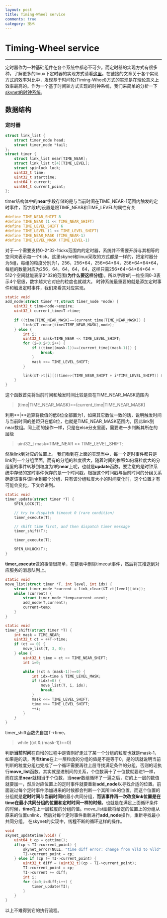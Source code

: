 ```yaml
---
layout: post
title: Timing-Wheel service
comments: true
category: 技术
---
```



# Timing-Wheel service #
---
定时器作为一种基础组件在各个系统中都必不可少。而定时器的实现方式有很多种，了解更多的linux下定时器的实现方式请看[这里](https://www.ibm.com/developerworks/cn/linux/l-cn-timers/#icomments)。在链接的文章关于各个实现方式的效率对比中，发现基于时间轮(Timing-Wheel)方式的实现是在理论意义上效率最高的。作为一个基于时间轮方式实现的时钟系统，我们来简单的分析一下[skynet的时钟系统](https://github.com/cloudwu/skynet/blob/master/skynet-src/skynet_timer.c)。
## 数据结构 ##
### 定时器 ###
```c
struct link_list {
	struct timer_node head;
	struct timer_node *tail;
};
struct timer {
	struct link_list near[TIME_NEAR];
	struct link_list t[4][TIME_LEVEL];
	struct spinlock lock;
	uint32_t time;
	uint32_t starttime;
	uint64_t current;
	uint64_t current_point;
};
```
timer结构体中的**near**字段存储的是与当前时间在TIME_NEAR-1范围内触发的定时事件，而字段**t**的设置是跟TIME_NEAR和TIME_LEVEL的属性有关
```c
#define TIME_NEAR_SHIFT 8
#define TIME_NEAR (1 << TIME_NEAR_SHIFT)
#define TIME_LEVEL_SHIFT 6
#define TIME_LEVEL (1 << TIME_LEVEL_SHIFT)
#define TIME_NEAR_MASK (TIME_NEAR-1)
#define TIME_LEVEL_MASK (TIME_LEVEL-1)
```
对于一个需要支持0-2^32-1ticks范围内的定时器，系统并不需要开辟与其相等的空间来表示每一个tick。这里skynet和linux采取的方式都是一样的，把定时器分为5组，每组的粒度分别为1，256，256\*64，256\*64\*64，256\*64\*64\*64，每组的数量对应为256，64，64，64，64，这样只需256+64+64+64+64 = 512个空间就能表示2^32的范围(**为什么要这样分组**)。所以字段**t**的一维空间0-3表示4个层级，数字越大它对应的粒度也就越大。
时钟系统最重要的就是添加定时事件和触发定时事件，我们来看其对应实现。
```c
static void
add_node(struct timer *T,struct timer_node *node) {
	uint32_t time=node->expire;
	uint32_t current_time=T->time;
	
	if ((time|TIME_NEAR_MASK)==(current_time|TIME_NEAR_MASK)) {
		link(&T->near[time&TIME_NEAR_MASK],node);
	} else {
		int i;
		uint32_t mask=TIME_NEAR << TIME_LEVEL_SHIFT;
		for (i=0;i<3;i++) {
			if ((time|(mask-1))==(current_time|(mask-1))) {
				break;
			}
			mask <<= TIME_LEVEL_SHIFT;
		}

		link(&T->t[i][((time>>(TIME_NEAR_SHIFT + i*TIME_LEVEL_SHIFT)) & TIME_LEVEL_MASK)],node);	
	}
}
```
这个函数首先将当前时间和触发时间比较是否在TIME_NEAR_MASK范围内
>(time|TIME_NEAR_MASK)==(current_time|TIME_NEAR_MASK)

利用**|**运算将数值的低8位全部置为1，如果其它数位一致的话，说明触发时间与当前时间的差距只在低8位，也就是TIME_NEAR_MASK范围内，因此link到near数组。同上面的操作一样，只是在else分支里面，需要进一步判断其所在的层级
>uint32_t mask=TIME_NEAR << TIME_LEVEL_SHIFT;

然后link到对应的位置上。
我们看到在上面的实现当中，每一个定时事件都只是link到一个分组里面，而有的分组的粒度很大，随着时间的推移如何将粒度大的分组里的事件转移到粒度为1的**near**上呢，也就是**update**函数。要注意的是时钟系统中存储的定时事件保存的是一个时间戳，根据这个时间戳与当前时间的分组关系确定该事件该link到那个分组，只有该分组粒度大小的时间变化时，这个位置才有可能会变化，下文会讲到。
```c
static void 
timer_update(struct timer *T) {
	SPIN_LOCK(T);

	// try to dispatch timeout 0 (rare condition)
	timer_execute(T);

	// shift time first, and then dispatch timer message
	timer_shift(T);

	timer_execute(T);

	SPIN_UNLOCK(T);
}
```
**timer_execute**做的事情很简单，在链表中删除timeout事件，然后将其推送到对应服务的消息队列上。
```c
static void
move_list(struct timer *T, int level, int idx) {
	struct timer_node *current = link_clear(&T->t[level][idx]);
	while (current) {
		struct timer_node *temp=current->next;
		add_node(T,current);
		current=temp;
	}
}

static void
timer_shift(struct timer *T) {
	int mask = TIME_NEAR;
	uint32_t ct = ++T->time;
	if (ct == 0) {
		move_list(T, 3, 0);
	} else {
		uint32_t time = ct >> TIME_NEAR_SHIFT;
		int i=0;

		while ((ct & (mask-1))==0) {
			int idx=time & TIME_LEVEL_MASK;
			if (idx!=0) {
				move_list(T, i, idx);
				break;				
			}
			mask <<= TIME_LEVEL_SHIFT;
			time >>= TIME_LEVEL_SHIFT;
			++i;
		}
	}
}
```
timer_shift函数先自加T->time，
>while ((ct & (mask-1))==0)

判断**当前时间**在自增的过程中是否刚好走过了某一个分组的粒度也就是mask-1，如果是的话，再看**time**在上一层粒度的分组的值是不是等于0，是的话就说明当前判断的粒度分组也完成了一个循环需要再往上层寻找满足条件的分组，否则的话执行**move_list**函数。其实就是进制间的关系，个位数满十了十位数就要进1一样，而在这里**near**就相当于个位数，当**near**数组循环了一遍之后，它的上一层的数值就要加一，然后对应位置上的定时事件就要重新**add_node**以寻找合适的位置。前面说过每个定时事件添加进来的时候都会判断一个其所link的位置，而这个位置的分组就是**定时时间**与**当前时间**的最小共同分组，**而该事件再一次改变link位置是在time在最小共同分组的位置和定时时间一样的时候**，也就是在满足上面循环条件的时候，**time**在上一层粒度的分组的值。move_list函数将给定的位置上的分组从原来的位置unlink，然后对每个定时事件重新进行**add_node**操作，重新寻找最小共同分组。
在skynet的实现中，线程不断的循环这样的操作。
```c
void
skynet_updatetime(void) {
	uint64_t cp = gettime();
	if(cp < TI->current_point) {
		skynet_error(NULL, "time diff error: change from %lld to %lld", cp, TI->current_point);
		TI->current_point = cp;
	} else if (cp != TI->current_point) {
		uint32_t diff = (uint32_t)(cp - TI->current_point);
		TI->current_point = cp;
		TI->current += diff;
		int i;
		for (i=0;i<diff;i++) {
			timer_update(TI);
		}
	}
}

```
以上不难得到它的执行流程。
